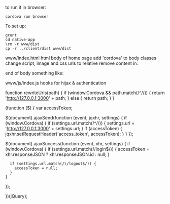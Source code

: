 to run it in browser:

	cordova run browser

To set up:

```
grunt
cd native-app
\rm -r www/dist
cp -r ../client/dist www/dist
```

www/index.html
	html body of home page
	add 'cordova' to body classes
	change script, image and css urls to relative
	remove content in:
		<div id="content" data-hijax="true"></div>
	end of body something like:
		<script type="text/javascript" src="cordova.js"></script>
		<script type="text/javascript" src="dist/js/jquery.min.js"></script>
		<script type="text/javascript" src="js/index.js"></script>
		<script type="text/javascript" src="dist/js/DigitopiaSocial.js" async defer></script>
	</body>

www/js/index.js hooks for hijax & authentication

function rewriteUrls(path) {
  if (window.Cordova && path.match(/^\//)) {
    return 'http://127.0.0.1:3000' + path;
  }
  else {
    return path;
  }
}

(function ($) {
  var accessToken;

  $(document).ajaxSend(function (event, jqxhr, settings) {
    if (window.Cordova) {
      if (settings.url.match(/^\//)) {
        settings.url = 'http://127.0.0.1:3000' + settings.url;
      }
      if (accessToken) {
        jqxhr.setRequestHeader('access_token', accessToken);
      }
    }
  });

  $(document).ajaxSuccess(function (event, xhr, settings) {
    if (window.Cordova) {
      if (settings.url.match(/\/login$/)) {
        accessToken = xhr.responseJSON ? xhr.responseJSON.id : null;
      }

      if (settings.url.match(/\/logout$/)) {
        accessToken = null;
      }
    }
  });

})(jQuery);
